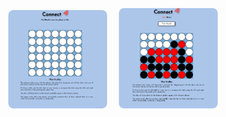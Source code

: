 <img src="images/Connect4-1.png" alt="Empty Board" width="200" style="border-radius: 10px; margin-right: 20px;">
<img src="images/Connect4-2.png" alt="Game Ends" width="200" style="border-radius: 10px;">
